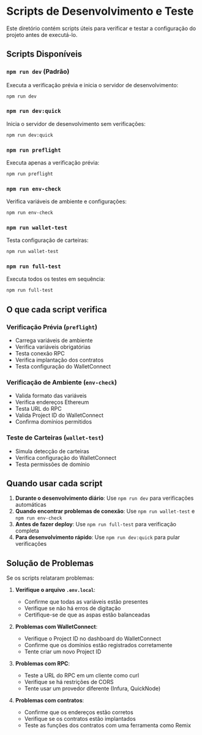 # Scripts de Desenvolvimento e Teste

Este diretório contém scripts úteis para verificar e testar a configuração do projeto antes de executá-lo.

## Scripts Disponíveis

### `npm run dev` (Padrão)
Executa a verificação prévia e inicia o servidor de desenvolvimento:
```bash
npm run dev
```

### `npm run dev:quick`
Inicia o servidor de desenvolvimento sem verificações:
```bash
npm run dev:quick
```

### `npm run preflight`
Executa apenas a verificação prévia:
```bash
npm run preflight
```

### `npm run env-check`
Verifica variáveis de ambiente e configurações:
```bash
npm run env-check
```

### `npm run wallet-test`
Testa configuração de carteiras:
```bash
npm run wallet-test
```

### `npm run full-test`
Executa todos os testes em sequência:
```bash
npm run full-test
```

## O que cada script verifica

### Verificação Prévia (`preflight`)
- Carrega variáveis de ambiente
- Verifica variáveis obrigatórias
- Testa conexão RPC
- Verifica implantação dos contratos
- Testa configuração do WalletConnect

### Verificação de Ambiente (`env-check`)
- Valida formato das variáveis
- Verifica endereços Ethereum
- Testa URL do RPC
- Valida Project ID do WalletConnect
- Confirma domínios permitidos

### Teste de Carteiras (`wallet-test`)
- Simula detecção de carteiras
- Verifica configuração do WalletConnect
- Testa permissões de domínio

## Quando usar cada script

1. **Durante o desenvolvimento diário**: Use `npm run dev` para verificações automáticas
2. **Quando encontrar problemas de conexão**: Use `npm run wallet-test` e `npm run env-check`
3. **Antes de fazer deploy**: Use `npm run full-test` para verificação completa
4. **Para desenvolvimento rápido**: Use `npm run dev:quick` para pular verificações

## Solução de Problemas

Se os scripts relataram problemas:

1. **Verifique o arquivo `.env.local`**:
   - Confirme que todas as variáveis estão presentes
   - Verifique se não há erros de digitação
   - Certifique-se de que as aspas estão balanceadas

2. **Problemas com WalletConnect**:
   - Verifique o Project ID no dashboard do WalletConnect
   - Confirme que os domínios estão registrados corretamente
   - Tente criar um novo Project ID

3. **Problemas com RPC**:
   - Teste a URL do RPC em um cliente como curl
   - Verifique se há restrições de CORS
   - Tente usar um provedor diferente (Infura, QuickNode)

4. **Problemas com contratos**:
   - Confirme que os endereços estão corretos
   - Verifique se os contratos estão implantados
   - Teste as funções dos contratos com uma ferramenta como Remix